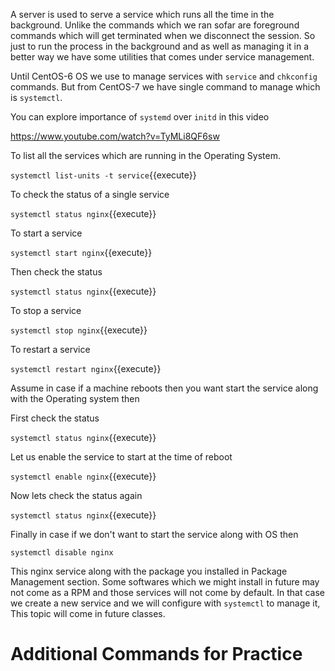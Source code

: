 
A server is used to serve a service which runs all the time in the background. Unlike the commands which we ran sofar are foreground commands which will get terminated when we disconnect the session. So just to run the process in the background and as well as managing it in a better way we have some utilities that comes under service management.

Until CentOS-6 OS we use to manage services with `service` and `chkconfig` commands. But from CentOS-7 we have single command to manage which is `systemctl`.

You can explore importance of `systemd` over `initd` in this video 

https://www.youtube.com/watch?v=TyMLi8QF6sw


To list all the services which are running in the Operating System.

`systemctl list-units -t service`{{execute}}

To check the status of a single service 

`systemctl status nginx`{{execute}}

To start a service 

`systemctl start nginx`{{execute}}

Then check the status 

`systemctl status nginx`{{execute}}

To stop a service 

`systemctl stop nginx`{{execute}}

To restart a service 

`systemctl restart nginx`{{execute}}


Assume in case if a machine reboots then you want start the service along with the Operating system then 

First check the status 

`systemctl status nginx`{{execute}}

Let us enable the service to start at the time of reboot 

`systemctl enable nginx`{{execute}}

Now lets check the status again 

`systemctl status nginx`{{execute}}

Finally in case if we don't want to start the service along with OS then 

`systemctl disable nginx`

This nginx service along with the package you installed in Package Management section. Some softwares which we might install in future may not come as a RPM and those services will not come by default. In that case we create a new service and we will configure with `systemctl` to manage it, This topic will come in future classes.



# Additional Commands for Practice


